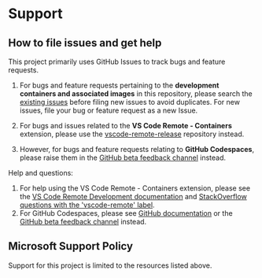 # Support

## How to file issues and get help

This project primarily uses GitHub Issues to track bugs and feature requests.

1. For bugs and feature requests pertaining to the **development containers and associated images** in this repository, please search the [existing issues](https://github.com/microsoft/vscode-dev-containers/issues) before filing new issues to avoid duplicates. For new issues, file your bug or feature request as a new Issue.

2. For bugs and issues related to the **VS Code Remote - Containers** extension, please use the [vscode-remote-release](https://github.com/microsoft/vscode-remote-release/issues) repository instead.

3. However, for bugs and feature requests relating to **GitHub Codespaces**, please raise them in the [GitHub beta feedback channel](https://github.community/c/code-to-cloud/codespaces-beta/45) instead.

Help and questions:
1. For help using the VS Code Remote - Containers extension, please see the [VS Code Remote Development documentation](https://code.visualstudio.com/docs/remote/remote-overview) and [StackOverflow questions with the 'vscode-remote' label](https://stackoverflow.com/questions/tagged/vscode-remote).
2. For GitHub Codespaces, please see [GitHub documentation](https://docs.github.com/en/github/developing-online-with-codespaces/) or the [GitHub beta feedback channel](https://github.community/c/code-to-cloud/codespaces-beta/45) instead.

## Microsoft Support Policy

Support for this project is limited to the resources listed above.
